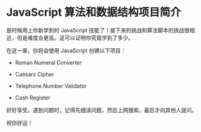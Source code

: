 # JavaScript 算法和数据结构项目简介 #

是时候用上你新学到的 JavaScript 技能了！接下来的挑战和算法脚本的挑战很相近，但是难度会更高。这可以证明你究竟学到了多少。

在这一章，你将会使用 JavaScript 创建以下项目：

* Roman Numeral Converter

* Caesars Cipher

* Telephone Number Validator

* Cash Register

好好享受。遇到问题时，记得先细读问题，然后上网搜索，最后才向其他人提问。

祝你好运！


